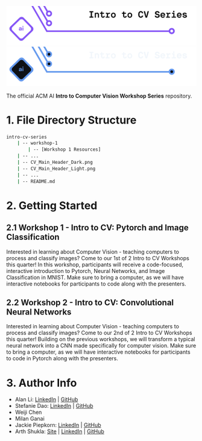 <!-- 
    If you have any questions about this template, feel free to ask
    your Director for help!
-->


<!-- 
    SECTION: Header
    ---------
    Request new headers from you Director to fit your workshop!
-->

![Alt Text (Intro to CV Workshop Series)](./CV_Main_Header_Light.png#gh-light-mode-only)
![Alt Text (Intro to CV Workshop Series)](./CV_Main_Header_Dark.png#gh-dark-mode-only)

The official ACM AI **Intro to Computer Vision Workshop Series** repository.

<!-- 
    SECTION: Table of Contents
    ---------
    Mandatory Sections:
        - File Directory Structure
        - Getting Started
            - Give an interesting description of your workshop!
            - E.g. you can use the marketing descriptiong (w/o the emojis
              and make the nouns general ('you' becomes 'the reader'))
        - Resources
            - Images, papers, etc
    Other Possible Sections:
        - Datasets
            - Separate from 'Resources' to distinguish between inspiration and
              things like datasets used in a notebook
        - Anything else you'd like, but try not to be redundant!
-->

<!-- 
    SECTION: File Directory Structure
    ---------
    Write out your File Directory Structure below (make sure it's up-to-date)
-->

# 1. File Directory Structure

```bash
intro-cv-series
    | -- workshop-1
        | -- [Workshop 1 Resources]
    | -- ...
    | -- CV_Main_Header_Dark.png
    | -- CV_Main_Header_Light.png
    | -- ...
    | -- README.md
```

<!-- 
    SECTION: Getting Started
    ---------
    Brief description of your workshop here
-->

# 2. Getting Started

## 2.1 Workshop 1 - Intro to CV: Pytorch and Image Classification

<!-- 
    You can write something up for each workshop or use their marketing descriptions.
-->

Interested in learning about Computer Vision - teaching computers to process and classify images? Come to our 1st of 2 Intro to CV Workshops this quarter! In this workshop, participants will receive a code-focused, interactive introduction to Pytorch, Neural Networks, and Image Classification in MNIST. Make sure to bring a computer, as we will have interactive notebooks for participants to code along with the presenters.

## 2.2 Workshop 2 - Intro to CV: Convolutional Neural Networks

<!-- 
    You can write something up for each workshop or use their marketing descriptions.
-->

Interested in learning about Computer Vision - teaching computers to process and classify images? Come to our 2nd of 2 Intro to CV Workshops this quarter! Building on the previous workshops, we will transform a typical neural network into a CNN made specifically for computer vision. Make sure to bring a computer, as we will have interactive notebooks for participants to code in Pytorch along with the presenters.

<!-- 
    SECTION: Resources
    ---------
    Make sure to cite everything you use, whether directly or for inspiration!
-->

<!-- # 3. Resources

## 3.1 Workshop 1 - Intro to CV: Pytorch and Neural Networks

## 3.2 Workshop 2 - Intro to CV: Convolutional Neural Networks -->


<!-- 
    SECTION: Author Info
    ---------
    Make sure to give yourself credit for your work by listing yourself and
    your partners below! Add your LinkedIn and GitHub!
-->

# 3. Author Info

- Alan Li: [LinkedIn](https://www.linkedin.com/in/alan-li-2001/) | [GitHub](https://github.com/yuyeon)
- Stefanie Dao: [LinkedIn](https://www.linkedin.com/in/stefanie-dao/) | [GitHub](https://github.com/StefanieDao)
- Weiji Chen
- Milan Ganai
- Jackie Piepkorn: [LinkedIn](https://www.linkedin.com/in/jackie-piepkorn/) | [GitHub](https://github.com/jackiepiepkorn)
- Arth Shukla: [Site](https://arth.website/) | [LinkedIn](https://www.linkedin.com/in/arth-shukla/) | [GitHub](https://github.com/arth-shukla)
